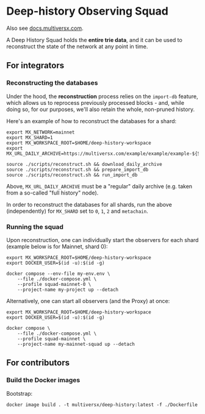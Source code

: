 # Deep-history Observing Squad

Also see [docs.multiversx.com](https://docs.multiversx.com/integrators/deep-history-squad).

A Deep History Squad holds the **entire trie data**, and it can be used to reconstruct the state of the network at any point in time.

## For integrators

### Reconstructing the databases

Under the hood, the **reconstruction** process relies on the `import-db` feature, which allows us to reprocess previously processed blocks - and, while doing so, for our purposes, we'll also retain the whole, non-pruned history. 

Here's an example of how to reconstruct the databases for a shard:

```
export MX_NETWORK=mainnet
export MX_SHARD=1
export MX_WORKSPACE_ROOT=$HOME/deep-history-workspace
export MX_URL_DAILY_ARCHIVE=https://multiversx.com/example/example/example-${SHARD}.tar.gz

source ./scripts/reconstruct.sh && download_daily_archive
source ./scripts/reconstruct.sh && prepare_import_db
source ./scripts/reconstruct.sh && run_import_db
```

Above, `MX_URL_DAILY_ARCHIVE` must be a "regular" daily archive (e.g. taken from a so-called "full history" node).

In order to reconstruct the databases for all shards, run the above (independently) for `MX_SHARD` set to `0`, `1`, `2` and `metachain`.

### Running the squad

Upon reconstruction, one can individually start the observers for each shard (example below is for Mainnet, shard 0):

```
export MX_WORKSPACE_ROOT=$HOME/deep-history-workspace
export DOCKER_USER=$(id -u):$(id -g)

docker compose --env-file my-env.env \
    --file ./docker-compose.yml \
    --profile squad-mainnet-0 \
    --project-name my-project up --detach
```

Alternatively, one can start all observers (and the Proxy) at once:

```
export MX_WORKSPACE_ROOT=$HOME/deep-history-workspace
export DOCKER_USER=$(id -u):$(id -g)

docker compose \
    --file ./docker-compose.yml \
    --profile squad-mainnet \
    --project-name my-mainnet-squad up --detach
```

## For contributors

### Build the Docker images

Bootstrap:

```
docker image build . -t multiversx/deep-history:latest -f ./Dockerfile
```
